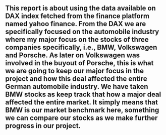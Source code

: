 ## This report is about using the data available on DAX index fetched from the finance platform named yahoo finance. From the DAX we are specifically focused on the automobile industry where my major focus on the stocks of three companies specifically, i.e., BMW, Volkswagen and Porsche. As later on Volkswagen was involved in the buyout of Porsche, this is what we are going to keep our major focus in the project and how this deal affected the entire German automobile industry. We have taken BMW stocks as keep track that how a major deal affected the entire market. It simply means that BMW is our market benchmark here, something we can compare our stocks as we make further progress in our project.